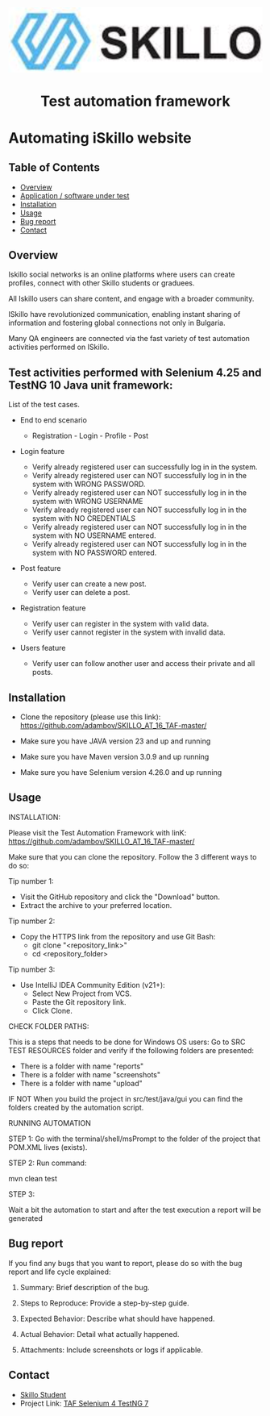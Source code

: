 <img align="center" src="skilloLogo.png" alt="Skillo Academy Logo" />


<div align="center">

# Test automation framework
</div>

# Automating iSkillo website

## Table of Contents
- [Overview](#overview)
- [Application / software under test]()
- [Installation](#installation)
- [Usage](#usage)
- [Bug report](#bug-report)
- [Contact](#contact)

## Overview
Iskillo social networks is an online platforms where users can create profiles,
connect with other Skillo students or graduees.

All Iskillo users can share content, and engage with
a broader community.

ISkillo have revolutionized communication,
enabling instant sharing of information and fostering
global connections not only in Bulgaria.

Many QA engineers are connected via the fast variety of test automation activities performed on ISkillo.

## Test activities performed with Selenium 4.25 and TestNG 10 Java unit framework:

List of the test cases.

- End to end scenario
  - Registration - Login - Profile - Post

- Login feature
  - Verify already registered user can successfully log in in the system.
  - Verify already registered user can NOT successfully log in in the system  with WRONG PASSWORD.
  - Verify already registered user can NOT successfully log in in the system  with WRONG USERNAME
  - Verify already registered user can NOT successfully log in in the system  with NO CREDENTIALS
  - Verify already registered user can NOT successfully log in in the system  with NO USERNAME entered.
  - Verify already registered user can NOT successfully log in in the system  with NO PASSWORD entered.

- Post feature
  - Verify  user can create a new post.
  - Verify user can delete a post.

- Registration feature
    - Verify user can register in the system with valid data.
    - Verify user cannot register in the system with invalid data.
  
- Users feature
    - Verify user can follow another user and access their private and all posts.
  
## Installation

- Clone the repository (please use this link): https://github.com/adambov/SKILLO_AT_16_TAF-master/
  
- Make sure you have JAVA version 23 and up and running

- Make sure you have Maven version 3.0.9 and up running

- Make sure you have Selenium version 4.26.0 and up running 


## Usage

INSTALLATION:

Please visit the Test Automation Framework with linK: https://github.com/adambov/SKILLO_AT_16_TAF-master/

Make sure that you can clone the repository. Follow the 3 different ways to do so:

Tip number 1:
- Visit the GitHub repository and click the "Download" button.
- Extract the archive to your preferred location.

Tip number 2:
- Copy the HTTPS link from the repository and use Git Bash:
  - git clone "<repository_link>"
  - cd <repository_folder>

Tip number 3:
- Use IntelliJ IDEA Community Edition (v21+):
    - Select New Project from VCS.
    - Paste the Git repository link.
    - Click Clone.


CHECK FOLDER PATHS:

This is a steps that needs to be done for Windows OS users:
Go to SRC TEST RESOURCES folder and verify if the following folders are presented:
- There is a folder with name "reports"
- There is a folder with name "screenshots"
- There is a folder with name "upload"

IF NOT
When you build the project in src/test/java/gui you can find the folders created by the automation script.

RUNNING AUTOMATION

STEP 1:
Go with the terminal/shell/msPrompt to the folder of the project that POM.XML lives (exists).

STEP 2:
Run command:

mvn clean test

STEP 3:

Wait a bit the automation to start and after the test execution a report will be generated

## Bug report
If you find any bugs that you want to report, please do so with the bug report and life cycle explained:

1. Summary: Brief description of the bug.

2. Steps to Reproduce: Provide a step-by-step guide.

3. Expected Behavior: Describe what should have happened.

4. Actual Behavior: Detail what actually happened.

5. Attachments: Include screenshots or logs if applicable.

## Contact

- [Skillo Student](mailto:atanas.dambov@gmail.com)
- Project Link: [TAF Selenium 4 TestNG 7 ](https://github.com/adambov/SKILLO_AT_16_TAF-master)